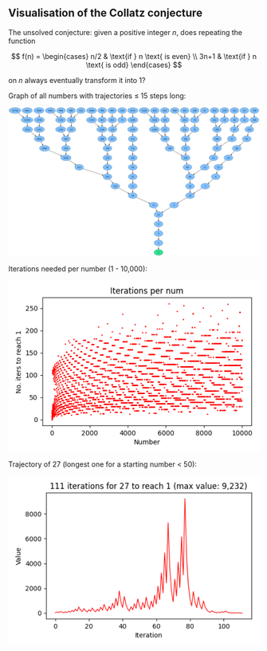 ## Visualisation of the Collatz conjecture

The unsolved conjecture: given a positive integer $n$, does repeating the function

$$
f(n) =
\begin{cases}
n/2 & \text{if } n \text{ is even} \\
3n+1 & \text{if } n \text{ is odd}
\end{cases}
$$

on $n$ always eventually transform it into 1?

Graph of all numbers with trajectories $\le$ 15 steps long:

<p align="center">
	<img src="images/trajectory_graph.png"/>
</p>

Iterations needed per number (1 - 10,000):

<p align="center">
	<img src="images/iters_per_num_up_to_10000.png"/>
</p>

Trajectory of 27 (longest one for a starting number < 50):

<p align="center">
	<img src="images/iters_for_27.png"/>
</p>

